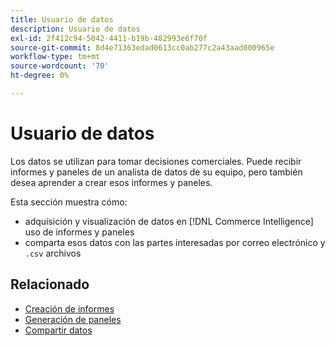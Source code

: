 ```yaml
---
title: Usuario de datos
description: Usuario de datos
exl-id: 2f412c94-5042-4411-b19b-482993e6f70f
source-git-commit: 8d4e71363edad0613cc0ab277c2a43aad000965e
workflow-type: tm+mt
source-wordcount: '70'
ht-degree: 0%

---
```


# Usuario de datos

Los datos se utilizan para tomar decisiones comerciales. Puede recibir informes y paneles de un analista de datos de su equipo, pero también desea aprender a crear esos informes y paneles.

Esta sección muestra cómo:
* adquisición y visualización de datos en [!DNL Commerce Intelligence] uso de informes y paneles
* comparta esos datos con las partes interesadas por correo electrónico y `.csv` archivos

## Relacionado

* [Creación de informes](../mbi/data-user/reports/rpt-fundamentals.md)
* [Generación de paneles](../mbi/data-user/dashboards/ess-dashboards.md)
* [Compartir datos](../mbi/data-user/export-data/share-data.md)
